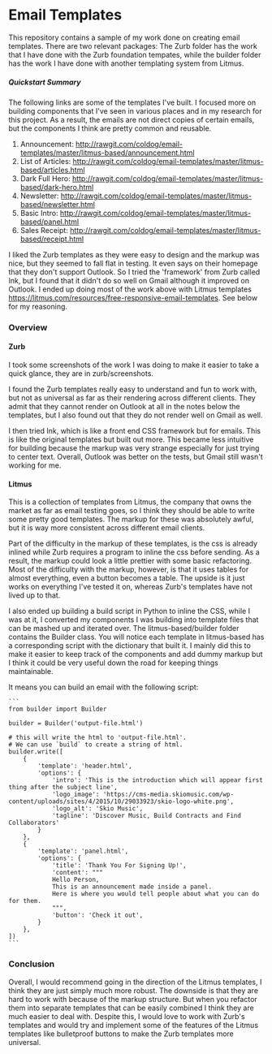 # Email Templates

This repository contains a sample of my work done on creating email templates. There are two relevant packages: The Zurb folder has the work that I have done with the Zurb foundation tempates, while the builder folder has the work I have done with another templating system from Litmus.

##### Quickstart Summary
The following links are some of the templates I've built. I focused more on building components that I've seen in various places and in my research for this project. As a result, the emails are not direct copies of certain emails, but the components I think are pretty common and reusable.

1. Announcement: http://rawgit.com/coldog/email-templates/master/litmus-based/announcement.html
2. List of Articles: http://rawgit.com/coldog/email-templates/master/litmus-based/articles.html
3. Dark Full Hero: http://rawgit.com/coldog/email-templates/master/litmus-based/dark-hero.html
4. Newsletter: http://rawgit.com/coldog/email-templates/master/litmus-based/newsletter.html
5. Basic Intro: http://rawgit.com/coldog/email-templates/master/litmus-based/panel.html
5. Sales Receipt: http://rawgit.com/coldog/email-templates/master/litmus-based/receipt.html

I liked the Zurb templates as they were easy to design and the markup was nice, but they seemed to fall flat in testing. It even says on their homepage that they don't support Outlook. So I tried the 'framework' from Zurb called Ink, but I found that it didn't do so well on Gmail although it improved on Outlook. I ended up doing most of the work above with Litmus templates https://litmus.com/resources/free-responsive-email-templates. See below for my reasoning.

### Overview

#### Zurb
I took some screenshots of the work I was doing to make it easier to take a quick glance, they are in zurb/screenshots.

I found the Zurb templates really easy to understand and fun to work with, but not as universal as far as their rendering across different clients. They admit that they cannot render on Outlook at all in the notes below the templates, but I also found out that they do not render well on Gmail as well.

I then tried Ink, which is like a front end CSS framework but for emails. This is like the original templates but built out more. This became less intuitive for building because the markup was very strange especially for just trying to center text. Overall, Outlook was better on the tests, but Gmail still wasn't working for me.

#### Litmus
This is a collection of templates from Litmus, the company that owns the market as far as email testing goes, so I think they should be able to write some pretty good templates. The markup for these was absolutely awful, but it is way more consistent across different email clients. 

Part of the difficulty in the markup of these templates, is the css is already inlined while Zurb requires a program to inline the css before sending. As a result, the markup could look a little prettier with some basic refactoring. Most of the difficulty with the markup, however, is that it uses tables for almost everything, even a button becomes a table. The upside is it just works on everything I've tested it on, whereas Zurb's templates have not lived up to that.

I also ended up building a build script in Python to inline the CSS, while I was at it, I converted my components I was building into template files that can be mashed up and iterated over. The litmus-based/builder folder contains the Builder class. You will notice each template in litmus-based has a corresponding script with the dictionary that built it. I mainly did this to make it easier to keep track of the components and add dummy markup but I think it could be very useful down the road for keeping things maintainable.

It means you can build an email with the following script:

    ```
    from builder import Builder
    
    builder = Builder('output-file.html')
    
    # this will write the html to 'output-file.html'. 
    # We can use `build` to create a string of html.
    builder.write([
        {
            'template': 'header.html',
            'options': {
                'intro': 'This is the introduction which will appear first thing after the subject line',
                'logo_image': 'https://cms-media.skiomusic.com/wp-content/uploads/sites/4/2015/10/29033923/skio-logo-white.png',
                'logo_alt': 'Skio Music',
                'tagline': 'Discover Music, Build Contracts and Find Collaborators'
            }
        },
        {
            'template': 'panel.html',
            'options': {
                'title': 'Thank You For Signing Up!',
                'content': """
                Hello Person,
                This is an announcement made inside a panel.
                Here is where you would tell people about what you can do for them.
                """,
                'button': 'Check it out',
            }
        },
    ])
    ```

### Conclusion

Overall, I would recommend going in the direction of the Litmus templates, I think they are just simply much more robust. The downside is that they are hard to work with because of the markup structure. But when you refactor them into separate templates that can be easily combined I think they are much easier to deal with. Despite this, I would love to work with Zurb's templates and would try and implement some of the features of the Litmus templates like bulletproof buttons to make the Zurb templates more universal.
